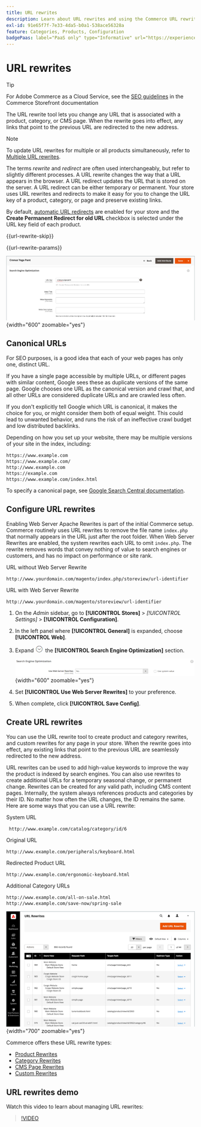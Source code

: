 ```yaml
---
title: URL rewrites
description: Learn about URL rewrites and using the Commerce URL rewrite tool to change URLs that are associated with a product, category, or CMS page.
exl-id: 91e65f7f-7e33-4da5-b0a1-538ace56328a
feature: Categories, Products, Configuration
badgePaas: label="PaaS only" type="Informative" url="https://experienceleague.adobe.com/en/docs/commerce/user-guides/product-solutions" tooltip="Applies to Adobe Commerce on Cloud projects (Adobe-managed PaaS infrastructure) and on-premises projects only."
---
```

# URL rewrites

>[!TIP]
>
>For Adobe Commerce as a Cloud Service, see the [SEO guidelines](https://experienceleague.adobe.com/developer/commerce/storefront/setup/seo/indexing/) in the Commerce Storefront documentation

The URL rewrite tool lets you change any URL that is associated with a product, category, or CMS page. When the rewrite goes into effect, any links that point to the previous URL are redirected to the new address.

>[!NOTE]
>
>To update URL rewrites for multiple or all products simultaneously, refer to [Multiple URL rewrites](url-rewrite-product.md#multiple-url-rewrites).

The terms _rewrite_ and _redirect_ are often used interchangeably, but refer to slightly different processes. A URL rewrite changes the way that a URL appears in the browser. A URL redirect updates the URL that is stored on the server. A URL redirect can be either temporary or permanent. Your store uses URL rewrites and redirects to make it easy for you to change the URL key of a product, category, or page and preserve existing links.

By default, [automatic URL redirects](url-redirect-product-automatic.md) are enabled for your store and the **Create Permanent Redirect for old URL** checkbox is selected under the URL key field of each product.

{{url-rewrite-skip}}

{{url-rewrite-params}}

![Search engine optimization - create permanent URL redirect](./assets/product-search-engine-optimization-create-permanent-redirect.png){width="600" zoomable="yes"}

## Canonical URLs

For SEO purposes, is a good idea that each of your web pages has only one, distinct URL.

If you have a single page accessible by multiple URLs, or different pages with similar content, Google sees these as duplicate versions of the same page. Google chooses one URL as the canonical version and crawl that, and all other URLs are considered duplicate URLs and are crawled less often.

If you don't explicitly tell Google which URL is canonical, it makes the choice for you, or might consider them both of equal weight. This could lead to unwanted behavior, and runs the risk of an ineffective crawl budget and low distributed backlinks.

Depending on how you set up your website, there may be multiple versions of your site in the index, including:

    https://www.example.com
    https://www.example.com/
    http://www.example.com
    https://example.com
    https://www.example.com/index.html

To specify a canonical page, see [Google Search Central documentation](https://developers.google.com/search/docs/crawling-indexing/consolidate-duplicate-urls).

## Configure URL rewrites

Enabling Web Server Apache Rewrites is part of the initial Commerce setup. Commerce routinely uses URL rewrites to remove the file name `index.php` that normally appears in the URL just after the root folder. When Web Server Rewrites are enabled, the system rewrites each URL to omit `index.php`. The rewrite removes words that convey nothing of value to search engines or customers, and has no impact on performance or site rank.

URL without Web Server Rewrite

    http://www.yourdomain.com/magento/index.php/storeview/url-identifier

URL with Web Server Rewrite

    http://www.yourdomain.com/magento/storeview/url-identifier

1. On the _Admin_ sidebar, go to **[!UICONTROL Stores]** > _[!UICONTROL Settings]_ > **[!UICONTROL Configuration]**.

1. In the left panel where **[!UICONTROL General]** is expanded, choose **[!UICONTROL Web]**.

1. Expand ![Expansion selector](../assets/icon-display-expand.png) the **[!UICONTROL Search Engine Optimization]** section.

   ![General configuration - web search engine optimization](../configuration-reference/general/assets/web-search-engine-optimization.png){width="600" zoomable="yes"}

1. Set **[!UICONTROL Use Web Server Rewrites]** to your preference.

1. When complete, click **[!UICONTROL Save Config]**.

## Create URL rewrites

You can use the URL rewrite tool to create product and category rewrites, and custom rewrites for any page in your store. When the rewrite goes into effect, any existing links that point to the previous URL are seamlessly redirected to the new address.

URL rewrites can be used to add high-value keywords to improve the way the product is indexed by search engines. You can also use rewrites to create additional URLs for a temporary seasonal change, or permanent change. Rewrites can be created for any valid path, including CMS content pages. Internally, the system always references products and categories by their ID. No matter how often the URL changes, the ID remains the same. Here are some ways that you can use a URL rewrite:

System URL

     http://www.example.com/catalog/category/id/6

Original URL

    http://www.example.com/peripherals/keyboard.html

Redirected Product URL

    http://www.example.com/ergonomic-keyboard.html

Additional Category URLs

    http://www.example.com/all-on-sale.html
    http://www.example.com/save-now/spring-sale

![URL rewrites grid](./assets/url-rewrites.png){width="700" zoomable="yes"}

Commerce offers these URL rewrite types:

* [Product Rewrites](url-rewrite-product.md)
* [Category Rewrites](url-rewrite-category.md)
* [CMS Page Rewrites](url-rewrite-cms-page.md)
* [Custom Rewrites](url-rewrite-custom.md)

## URL rewrites demo

Watch this video to learn about managing URL rewrites:

>[!VIDEO](https://video.tv.adobe.com/v/343751?quality=12&learn=on)
